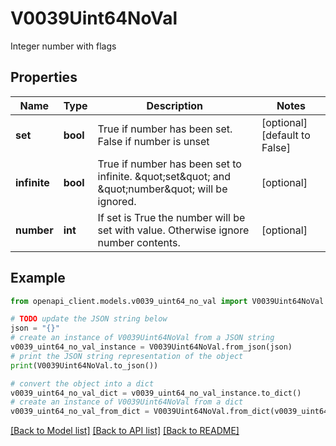 # V0039Uint64NoVal

Integer number with flags

## Properties

Name | Type | Description | Notes
------------ | ------------- | ------------- | -------------
**set** | **bool** | True if number has been set. False if number is unset | [optional] [default to False]
**infinite** | **bool** | True if number has been set to infinite. \&quot;set\&quot; and \&quot;number\&quot; will be ignored. | [optional] 
**number** | **int** | If set is True the number will be set with value. Otherwise ignore number contents. | [optional] 

## Example

```python
from openapi_client.models.v0039_uint64_no_val import V0039Uint64NoVal

# TODO update the JSON string below
json = "{}"
# create an instance of V0039Uint64NoVal from a JSON string
v0039_uint64_no_val_instance = V0039Uint64NoVal.from_json(json)
# print the JSON string representation of the object
print(V0039Uint64NoVal.to_json())

# convert the object into a dict
v0039_uint64_no_val_dict = v0039_uint64_no_val_instance.to_dict()
# create an instance of V0039Uint64NoVal from a dict
v0039_uint64_no_val_from_dict = V0039Uint64NoVal.from_dict(v0039_uint64_no_val_dict)
```
[[Back to Model list]](../README.md#documentation-for-models) [[Back to API list]](../README.md#documentation-for-api-endpoints) [[Back to README]](../README.md)


